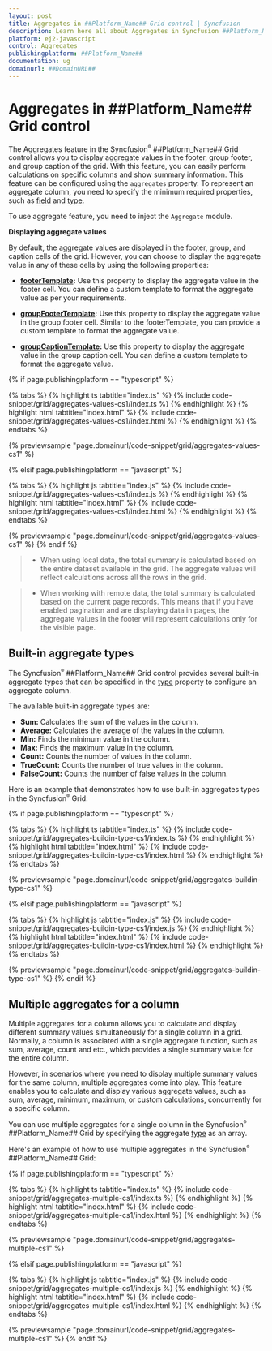 ```yaml
---
layout: post
title: Aggregates in ##Platform_Name## Grid control | Syncfusion
description: Learn here all about Aggregates in Syncfusion ##Platform_Name## Grid control of Syncfusion Essential JS 2 and more.
platform: ej2-javascript
control: Aggregates 
publishingplatform: ##Platform_Name##
documentation: ug
domainurl: ##DomainURL##
---
```


# Aggregates in ##Platform_Name## Grid control

The Aggregates feature in the Syncfusion<sup style="font-size:70%">&reg;</sup> ##Platform_Name## Grid control allows you to display aggregate values in the footer, group footer, and group caption of the grid. With this feature, you can easily perform calculations on specific columns and show summary information. This feature can be configured using the `aggregates` property. To represent an aggregate column, you need to specify the minimum required properties, such as [field](../../api/grid/aggregateColumn/#field) and [type](../../api/grid/aggregateColumn/#type).

To use aggregate feature, you need to inject the `Aggregate` module.

**Displaying aggregate values**

By default, the aggregate values are displayed in the footer, group, and caption cells of the grid. However, you can choose to display the aggregate value in any of these cells by using the following properties:

* **[footerTemplate](../../api/grid/aggregateColumn/#footertemplate):** Use this property to display the aggregate value in the footer cell. You can define a custom template to format the aggregate value as per your requirements.

* **[groupFooterTemplate](../../api/grid/aggregateColumn/#groupfootertemplate):** Use this property to display the aggregate value in the group footer cell. Similar to the footerTemplate, you can provide a custom template to format the aggregate value.

* **[groupCaptionTemplate](../../api/grid/aggregateColumn/#groupcaptiontemplate):** Use this property to display the aggregate value in the group caption cell. You can define a custom template to format the aggregate value.

{% if page.publishingplatform == "typescript" %}

 {% tabs %}
{% highlight ts tabtitle="index.ts" %}
{% include code-snippet/grid/aggregates-values-cs1/index.ts %}
{% endhighlight %}
{% highlight html tabtitle="index.html" %}
{% include code-snippet/grid/aggregates-values-cs1/index.html %}
{% endhighlight %}
{% endtabs %}
        
{% previewsample "page.domainurl/code-snippet/grid/aggregates-values-cs1" %}

{% elsif page.publishingplatform == "javascript" %}

{% tabs %}
{% highlight js tabtitle="index.js" %}
{% include code-snippet/grid/aggregates-values-cs1/index.js %}
{% endhighlight %}
{% highlight html tabtitle="index.html" %}
{% include code-snippet/grid/aggregates-values-cs1/index.html %}
{% endhighlight %}
{% endtabs %}

{% previewsample "page.domainurl/code-snippet/grid/aggregates-values-cs1" %}
{% endif %}

> * When using local data, the total summary is calculated based on the entire dataset available in the grid. The aggregate values will reflect calculations across all the rows in the grid.

> * When working with remote data, the total summary is calculated based on the current page records. This means that if you have enabled pagination and are displaying data in pages, the aggregate values in the footer will represent calculations only for the visible page.

## Built-in aggregate types

The Syncfusion<sup style="font-size:70%">&reg;</sup> ##Platform_Name## Grid control provides several built-in aggregate types that can be specified in the [type](../../api/grid/aggregateColumn/#type) property to configure an aggregate column.

The available built-in aggregate types are:

* **Sum:** Calculates the sum of the values in the column.
* **Average:** Calculates the average of the values in the column.
* **Min:** Finds the minimum value in the column.
* **Max:** Finds the maximum value in the column.
* **Count:** Counts the number of values in the column.
* **TrueCount:** Counts the number of true values in the column.
* **FalseCount:** Counts the number of false values in the column.

Here is an example that demonstrates how to use built-in aggregates types in the Syncfusion<sup style="font-size:70%">&reg;</sup> Grid:

{% if page.publishingplatform == "typescript" %}

 {% tabs %}
{% highlight ts tabtitle="index.ts" %}
{% include code-snippet/grid/aggregates-buildin-type-cs1/index.ts %}
{% endhighlight %}
{% highlight html tabtitle="index.html" %}
{% include code-snippet/grid/aggregates-buildin-type-cs1/index.html %}
{% endhighlight %}
{% endtabs %}
        
{% previewsample "page.domainurl/code-snippet/grid/aggregates-buildin-type-cs1" %}

{% elsif page.publishingplatform == "javascript" %}

{% tabs %}
{% highlight js tabtitle="index.js" %}
{% include code-snippet/grid/aggregates-buildin-type-cs1/index.js %}
{% endhighlight %}
{% highlight html tabtitle="index.html" %}
{% include code-snippet/grid/aggregates-buildin-type-cs1/index.html %}
{% endhighlight %}
{% endtabs %}

{% previewsample "page.domainurl/code-snippet/grid/aggregates-buildin-type-cs1" %}
{% endif %}

## Multiple aggregates for a column

Multiple aggregates for a column allows you to calculate and display different summary values simultaneously for a single column in a grid. Normally, a column is associated with a single aggregate function, such as sum, average, count and etc., which provides a single summary value for the entire column.

However, in scenarios where you need to display multiple summary values for the same column, multiple aggregates come into play. This feature enables you to calculate and display various aggregate values, such as sum, average, minimum, maximum, or custom calculations, concurrently for a specific column.

You can use multiple aggregates for a single column in the Syncfusion<sup style="font-size:70%">&reg;</sup> ##Platform_Name## Grid by specifying the aggregate [type](../../api/grid/aggregateColumn/#type) as an array.

Here's an example of how to use multiple aggregates in the Syncfusion<sup style="font-size:70%">&reg;</sup> ##Platform_Name## Grid:

{% if page.publishingplatform == "typescript" %}

 {% tabs %}
{% highlight ts tabtitle="index.ts" %}
{% include code-snippet/grid/aggregates-multiple-cs1/index.ts %}
{% endhighlight %}
{% highlight html tabtitle="index.html" %}
{% include code-snippet/grid/aggregates-multiple-cs1/index.html %}
{% endhighlight %}
{% endtabs %}
        
{% previewsample "page.domainurl/code-snippet/grid/aggregates-multiple-cs1" %}

{% elsif page.publishingplatform == "javascript" %}

{% tabs %}
{% highlight js tabtitle="index.js" %}
{% include code-snippet/grid/aggregates-multiple-cs1/index.js %}
{% endhighlight %}
{% highlight html tabtitle="index.html" %}
{% include code-snippet/grid/aggregates-multiple-cs1/index.html %}
{% endhighlight %}
{% endtabs %}

{% previewsample "page.domainurl/code-snippet/grid/aggregates-multiple-cs1" %}
{% endif %}